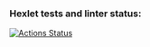 ### Hexlet tests and linter status:
[![Actions Status](https://github.com/Greentus/php-project-lvl1/workflows/hexlet-check/badge.svg)](https://github.com/Greentus/php-project-lvl1/actions)